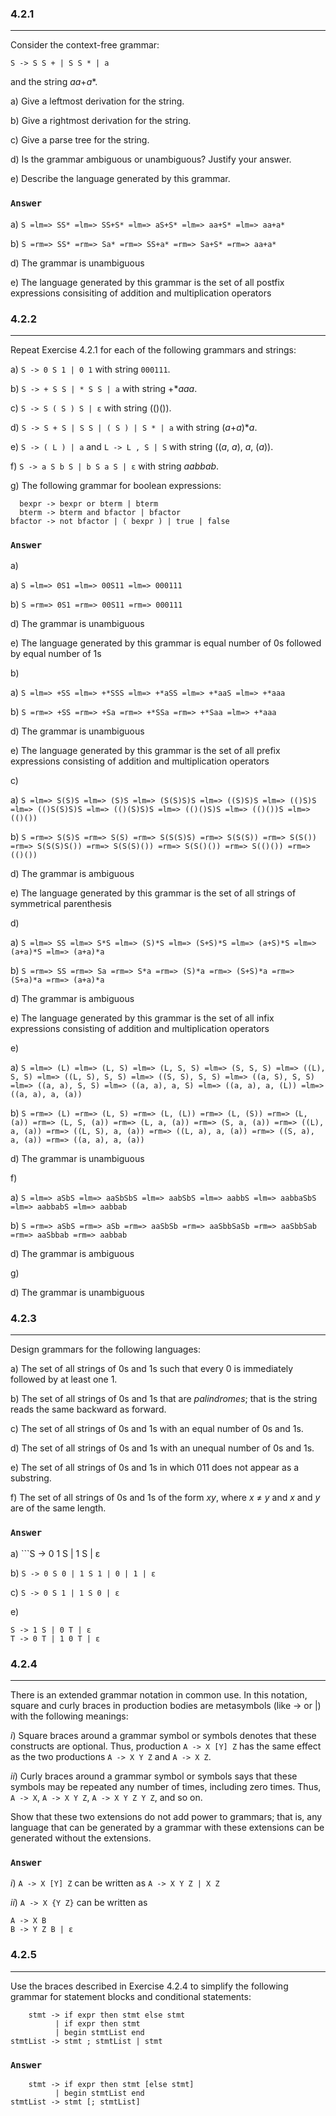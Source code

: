 ### 4.2.1
***
Consider the context-free grammar:
```
S -> S S + | S S * | a
```
and the string *aa*+*a**.

a) Give a leftmost derivation for the string.

b) Give a rightmost derivation for the string.

c) Give a parse tree for the string.

d) Is the grammar ambiguous or unambiguous? Justify your answer.

e) Describe the language generated by this grammar.

### `Answer`
a) ```S =lm=> SS* =lm=> SS+S* =lm=> aS+S* =lm=> aa+S* =lm=> aa+a*```

b) ```S =rm=> SS* =rm=> Sa* =rm=> SS+a* =rm=> Sa+S* =rm=> aa+a*```

d) The grammar is unambiguous

e) The language generated by this grammar is the set of all postfix expressions consisiting of addition and multiplication operators

### 4.2.2
***
Repeat Exercise 4.2.1 for each of the following grammars and strings:

a) ```S -> 0 S 1 | 0 1``` with string ```000111```.

b) ```S -> + S S | * S S | a``` with string +**aaa*.

c) ```S -> S ( S ) S | ε``` with string (()()).

d) ```S -> S + S | S S | ( S ) | S * | a``` with string (*a*+*a*)**a*.

e) ```S -> ( L ) | a``` and ```L -> L , S | S``` with string ((*a*, *a*), *a*, (*a*)).

f) ```S -> a S b S | b S a S | ε``` with string *aabbab*.

g) The following grammar for boolean expressions:
```
  bexpr -> bexpr or bterm | bterm
  bterm -> bterm and bfactor | bfactor
bfactor -> not bfactor | ( bexpr ) | true | false
```

### `Answer`
a)

a) ```S =lm=> 0S1 =lm=> 00S11 =lm=> 000111```

b) ```S =rm=> 0S1 =rm=> 00S11 =rm=> 000111```

d) The grammar is unambiguous

e) The language generated by this grammar is equal number of 0s followed by equal number of 1s

b)

a) ```S =lm=> +SS =lm=> +*SSS =lm=> +*aSS =lm=> +*aaS =lm=> +*aaa```

b) ```S =rm=> +SS =rm=> +Sa =rm=> +*SSa =rm=> +*Saa =lm=> +*aaa```

d) The grammar is unambiguous

e) The language generated by this grammar is the set of all prefix expressions consisting of addition and multiplication operators

c)

a) ```S =lm=> S(S)S =lm=> (S)S =lm=> (S(S)S)S =lm=> ((S)S)S =lm=> (()S)S =lm=> (()S(S)S)S =lm=> (()(S)S)S =lm=> (()()S)S =lm=> (()())S =lm=> (()())```

b) ```S =rm=> S(S)S =rm=> S(S) =rm=> S(S(S)S) =rm=> S(S(S)) =rm=> S(S()) =rm=> S(S(S)S()) =rm=> S(S(S)()) =rm=> S(S()()) =rm=> S(()()) =rm=> (()())```

d) The grammar is ambiguous

e) The language generated by this grammar is the set of all strings of symmetrical parenthesis

d)

a) ```S =lm=> SS =lm=> S*S =lm=> (S)*S =lm=> (S+S)*S =lm=> (a+S)*S =lm=> (a+a)*S =lm=> (a+a)*a```

b) ```S =rm=> SS =rm=> Sa =rm=> S*a =rm=> (S)*a =rm=> (S+S)*a =rm=> (S+a)*a =rm=> (a+a)*a```

d) The grammar is ambiguous

e) The language generated by this grammar is the set of all infix expressions consisting of addition and multiplication operators

e)

a) ```S =lm=> (L) =lm=> (L, S) =lm=> (L, S, S) =lm=> (S, S, S) =lm=> ((L), S, S) =lm=> ((L, S), S, S) =lm=> ((S, S), S, S) =lm=> ((a, S), S, S) =lm=> ((a, a), S, S) =lm=> ((a, a), a, S) =lm=> ((a, a), a, (L)) =lm=> ((a, a), a, (a))```

b) ```S =rm=> (L) =rm=> (L, S) =rm=> (L, (L)) =rm=> (L, (S)) =rm=> (L, (a)) =rm=> (L, S, (a)) =rm=> (L, a, (a)) =rm=> (S, a, (a)) =rm=> ((L), a, (a)) =rm=> ((L, S), a, (a)) =rm=> ((L, a), a, (a)) =rm=> ((S, a), a, (a)) =rm=> ((a, a), a, (a))```

d) The grammar is unambiguous

f)

a) ```S =lm=> aSbS =lm=> aaSbSbS =lm=> aabSbS =lm=> aabbS =lm=> aabbaSbS =lm=> aabbabS =lm=> aabbab```

b) ```S =rm=> aSbS =rm=> aSb =rm=> aaSbSb =rm=> aaSbbSaSb =rm=> aaSbbSab =rm=> aaSbbab =rm=> aabbab```

d) The grammar is ambiguous

g)

d) The grammar is unambiguous

### 4.2.3
***
Design grammars for the following languages:

a) The set of all strings of 0s and 1s such that every 0 is immediately followed by at least one 1.

b) The set of all strings of 0s and 1s that are *palindromes*; that is the string reads the same backward as forward.

c) The set of all strings of 0s and 1s with an equal number of 0s and 1s.

d) The set of all strings of 0s and 1s with an unequal number of 0s and 1s.

e) The set of all strings of 0s and 1s in which 011 does not appear as a substring.

f) The set of all strings of 0s and 1s of the form *xy*, where *x* ≠ *y* and *x* and *y* are of the same length.

### `Answer`
a) ```S -> 0 1 S | 1 S | ε

b) ```S -> 0 S 0 | 1 S 1 | 0 | 1 | ε```

c) ```S -> 0 S 1 | 1 S 0 | ε```

e) 
```
S -> 1 S | 0 T | ε
T -> 0 T | 1 0 T | ε
```

### 4.2.4
***
There is an extended grammar notation in common use. In this notation, square and curly braces in production bodies are metasymbols (like -> or |) with the following meanings:

*i*) Square braces around a grammar symbol or symbols denotes that these constructs are optional. Thus, production ```A -> X [Y] Z``` has the same effect as the two productions ```A -> X Y Z``` and ```A -> X Z```.

*ii*) Curly braces around a grammar symbol or symbols says that these symbols may be repeated any number of times, including zero times. Thus, ```A -> X```, ```A -> X Y Z```, ```A -> X Y Z Y Z```, and so on.

Show that these two extensions do not add power to grammars; that is, any language that can be generated by a grammar with these extensions can be generated without the extensions.

### `Answer`
*i*) ```A -> X [Y] Z``` can be written as ```A -> X Y Z | X Z```

*ii*) ```A -> X {Y Z}``` can be written as
```
A -> X B
B -> Y Z B | ε
```

### 4.2.5
***
Use the braces described in Exercise 4.2.4 to simplify the following grammar for statement blocks and conditional statements:
```
    stmt -> if expr then stmt else stmt
          | if expr then stmt
          | begin stmtList end
stmtList -> stmt ; stmtList | stmt
```

### `Answer`
```
    stmt -> if expr then stmt [else stmt]
          | begin stmtList end
stmtList -> stmt [; stmtList]
```
